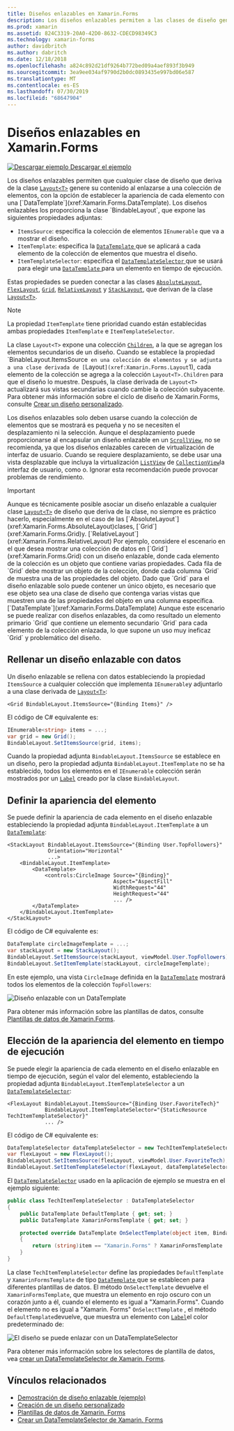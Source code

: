```yaml
---
title: Diseños enlazables en Xamarin.Forms
description: Los diseños enlazables permiten a las clases de diseño generar su contenido enlazando con una colección de elementos, con la opción de establecer la apariencia de cada elemento con un DataTemplate.
ms.prod: xamarin
ms.assetid: 824C3319-20A0-42D0-8632-CDECD98349C3
ms.technology: xamarin-forms
author: davidbritch
ms.author: dabritch
ms.date: 12/18/2018
ms.openlocfilehash: a824c892d21df9264b772bed09a4aef893f3b949
ms.sourcegitcommit: 3ea9ee034af9790d2b0dc0893435e997bd06e587
ms.translationtype: MT
ms.contentlocale: es-ES
ms.lasthandoff: 07/30/2019
ms.locfileid: "68647904"
---
```

# <a name="bindable-layouts-in-xamarinforms"></a>Diseños enlazables en Xamarin.Forms

[![Descargar ejemplo](~/media/shared/download.png) Descargar el ejemplo](https://docs.microsoft.com/samples/xamarin/xamarin-forms-samples/userinterface-bindablelayouts)

Los diseños enlazables permiten que cualquier clase de diseño que deriva de la clase [`Layout<T>`](xref:Xamarin.Forms.Layout`1) genere su contenido al enlazarse a una colección de elementos, con la opción de establecer la apariencia de cada elemento con una [`DataTemplate`](xref:Xamarin.Forms.DataTemplate). Los diseños enlazables los proporciona la clase `BindableLayout`, que expone las siguientes propiedades adjuntas:

- `ItemsSource`: especifica la colección de elementos `IEnumerable` que va a mostrar el diseño.
- `ItemTemplate`: especifica la [ `DataTemplate` ](xref:Xamarin.Forms.DataTemplate) que se aplicará a cada elemento de la colección de elementos que muestra el diseño.
- `ItemTemplateSelector`: especifica el [ `DataTemplateSelector` ](xref:Xamarin.Forms.DataTemplateSelector) que se usará para elegir una [ `DataTemplate` ](xref:Xamarin.Forms.DataTemplate) para un elemento en tiempo de ejecución.

Estas propiedades se pueden conectar a las clases [`AbsoluteLayout`](xref:Xamarin.Forms.AbsoluteLayout), [`FlexLayout`](xref:Xamarin.Forms.FlexLayout), [`Grid`](xref:Xamarin.Forms.Grid), [`RelativeLayout`](xref:Xamarin.Forms.RelativeLayout) y [`StackLayout`](xref:Xamarin.Forms.StackLayout), que derivan de la clase [`Layout<T>`](xref:Xamarin.Forms.Layout`1).

> [!NOTE]
> La propiedad `ItemTemplate` tiene prioridad cuando están establecidas ambas propiedades `ItemTemplate` e `ItemTemplateSelector`.

La clase `Layout<T>` expone una colección [`Children`](xref:Xamarin.Forms.Layout`1.Children), a la que se agregan los elementos secundarios de un diseño. Cuando se establece la propiedad `BinableLayout.ItemsSource` en una colección de elementos y se adjunta a una clase derivada de [`Layout<T>`](xref:Xamarin.Forms.Layout`1), cada elemento de la colección se agrega a la colección `Layout<T>.Children` para que el diseño lo muestre. Después, la clase derivada de `Layout<T>` actualizará sus vistas secundarias cuando cambie la colección subyacente. Para obtener más información sobre el ciclo de diseño de Xamarin.Forms, consulte [Crear un diseño personalizado](~/xamarin-forms/user-interface/layouts/custom.md).

Los diseños enlazables solo deben usarse cuando la colección de elementos que se mostrará es pequeña y no se necesiten el desplazamiento ni la selección. Aunque el desplazamiento puede proporcionarse al encapsular un diseño enlazable en un [`ScrollView`](xref:Xamarin.Forms.ScrollView), no se recomienda, ya que los diseños enlazables carecen de virtualización de interfaz de usuario. Cuando se requiere desplazamiento, se debe usar una vista desplazable que incluya la virtualización [`ListView`](xref:Xamarin.Forms.ListView) de [`CollectionView`](xref:Xamarin.Forms.CollectionView)la interfaz de usuario, como o. Ignorar esta recomendación puede provocar problemas de rendimiento.

> [!IMPORTANT]
>Aunque es técnicamente posible asociar un diseño enlazable a cualquier clase [`Layout<T>`](xref:Xamarin.Forms.Layout`1) de diseño que deriva de la clase, no siempre es práctico hacerlo, especialmente en el caso de las [`AbsoluteLayout`](xref:Xamarin.Forms.AbsoluteLayout)clases, [`Grid`](xref:Xamarin.Forms.Grid)y. [`RelativeLayout`](xref:Xamarin.Forms.RelativeLayout) Por ejemplo, considere el escenario en el que desea mostrar una colección de datos en [`Grid`](xref:Xamarin.Forms.Grid) con un diseño enlazable, donde cada elemento de la colección es un objeto que contiene varias propiedades. Cada fila de `Grid` debe mostrar un objeto de la colección, donde cada columna `Grid` de muestra una de las propiedades del objeto. Dado que `Grid` para el diseño enlazable solo puede contener un único objeto, es necesario que ese objeto sea una clase de diseño que contenga varias vistas que muestren una de las propiedades del objeto en una columna específica. [`DataTemplate`](xref:Xamarin.Forms.DataTemplate) Aunque este escenario se puede realizar con diseños enlazables, da como resultado un elemento primario `Grid` que contiene un elemento secundario `Grid` para cada elemento de la colección enlazada, lo que supone un uso muy ineficaz `Grid` y problemático del diseño.

## <a name="populating-a-bindable-layout-with-data"></a>Rellenar un diseño enlazable con datos

Un diseño enlazable se rellena con datos estableciendo la propiedad `ItemsSource` a cualquier colección que implementa `IEnumerable`y adjuntarlo a una clase derivada de [`Layout<T>`](xref:Xamarin.Forms.Layout`1):

```xaml
<Grid BindableLayout.ItemsSource="{Binding Items}" />
```

El código de C# equivalente es:

```csharp
IEnumerable<string> items = ...;
var grid = new Grid();
BindableLayout.SetItemsSource(grid, items);
```

Cuando la propiedad adjunta `BindableLayout.ItemsSource` se establece en un diseño, pero la propiedad adjunta `BindableLayout.ItemTemplate` no se ha establecido, todos los elementos en el `IEnumerable` colección serán mostrados por un [`Label`](xref:Xamarin.Forms.Label) creado por la clase `BindableLayout`.

## <a name="defining-item-appearance"></a>Definir la apariencia del elemento

Se puede definir la apariencia de cada elemento en el diseño enlazable estableciendo la propiedad adjunta `BindableLayout.ItemTemplate` a un [`DataTemplate`](xref:Xamarin.Forms.DataTemplate):

```xaml
<StackLayout BindableLayout.ItemsSource="{Binding User.TopFollowers}"
             Orientation="Horizontal"
             ...>
    <BindableLayout.ItemTemplate>
        <DataTemplate>
            <controls:CircleImage Source="{Binding}"
                                  Aspect="AspectFill"
                                  WidthRequest="44"
                                  HeightRequest="44"
                                  ... />
        </DataTemplate>
    </BindableLayout.ItemTemplate>
</StackLayout>
```

El código de C# equivalente es:

```csharp
DataTemplate circleImageTemplate = ...;
var stackLayout = new StackLayout();
BindableLayout.SetItemsSource(stackLayout, viewModel.User.TopFollowers);
BindableLayout.SetItemTemplate(stackLayout, circleImageTemplate);
```

En este ejemplo, una vista `CircleImage` definida en la  [`DataTemplate`](xref:Xamarin.Forms.DataTemplate) mostrará todos los elementos de la colección `TopFollowers`:

![Diseño enlazable con un DataTemplate](bindable-layouts-images/top-followers.png "Diseño enlazable con una plantilla de datos")

Para obtener más información sobre las plantillas de datos, consulte [Plantillas de datos de Xamarin.Forms](~/xamarin-forms/app-fundamentals/templates/data-templates/index.md).

## <a name="choosing-item-appearance-at-runtime"></a>Elección de la apariencia del elemento en tiempo de ejecución

Se puede elegir la apariencia de cada elemento en el diseño enlazable en tiempo de ejecución, según el valor del elemento, estableciendo la propiedad adjunta `BindableLayout.ItemTemplateSelector` a un [`DataTemplateSelector`](xref:Xamarin.Forms.DataTemplateSelector):

```xaml
<FlexLayout BindableLayout.ItemsSource="{Binding User.FavoriteTech}"
            BindableLayout.ItemTemplateSelector="{StaticResource TechItemTemplateSelector}"
            ... />
```

El código de C# equivalente es:

```csharp
DataTemplateSelector dataTemplateSelector = new TechItemTemplateSelector { ... };
var flexLayout = new FlexLayout();
BindableLayout.SetItemsSource(flexLayout, viewModel.User.FavoriteTech);
BindableLayout.SetItemTemplateSelector(flexLayout, dataTemplateSelector);
```

El [`DataTemplateSelector`](xref:Xamarin.Forms.DataTemplateSelector) usado en la aplicación de ejemplo se muestra en el ejemplo siguiente:

```csharp
public class TechItemTemplateSelector : DataTemplateSelector
{
    public DataTemplate DefaultTemplate { get; set; }
    public DataTemplate XamarinFormsTemplate { get; set; }

    protected override DataTemplate OnSelectTemplate(object item, BindableObject container)
    {
        return (string)item == "Xamarin.Forms" ? XamarinFormsTemplate : DefaultTemplate;
    }
}
```

La clase `TechItemTemplateSelector` define las propiedades `DefaultTemplate` y `XamarinFormsTemplate` de tipo [ `DataTemplate` ](xref:Xamarin.Forms.DataTemplate) que se establecen para diferentes plantillas de datos. El método `OnSelectTemplate`  devuelve el `XamarinFormsTemplate`, que muestra un elemento en rojo oscuro con un corazón junto a él, cuando el elemento es igual a "Xamarin.Forms". Cuando el elemento no es igual a "Xamarin. Forms" `OnSelectTemplate` , el método `DefaultTemplate`devuelve, que muestra un elemento con [`Label`](xref:Xamarin.Forms.Label)el color predeterminado de:

![El diseño se puede enlazar con un DataTemplateSelector](bindable-layouts-images/favorite-tech.png "Diseño enlazable con un selector de plantillas de datos")

Para obtener más información sobre los selectores de plantilla de datos, vea [crear un DataTemplateSelector de Xamarin. Forms](~/xamarin-forms/app-fundamentals/templates/data-templates/selector.md).

## <a name="related-links"></a>Vínculos relacionados

- [Demostración de diseño enlazable (ejemplo)](https://docs.microsoft.com/samples/xamarin/xamarin-forms-samples/userinterface-bindablelayouts)
- [Creación de un diseño personalizado](~/xamarin-forms/user-interface/layouts/custom.md)
- [Plantillas de datos de Xamarin. Forms](~/xamarin-forms/app-fundamentals/templates/data-templates/index.md)
- [Crear un DataTemplateSelector de Xamarin. Forms](~/xamarin-forms/app-fundamentals/templates/data-templates/selector.md)
